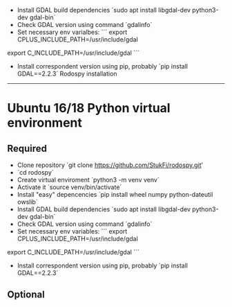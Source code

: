 * Install GDAL build dependencies ´sudo apt install libgdal-dev python3-dev gdal-bin´
* Check GDAL version using command ´gdalinfo´
* Set necessary env varialbes:
´´´
export CPLUS_INCLUDE_PATH=/usr/include/gdal

export C_INCLUDE_PATH=/usr/include/gdal
´´´
* Install correspondent version using pip, probably ´pip install GDAL==2.2.3´
Rodospy installation
--------------------

# Ubuntu 16/18 Python virtual environment


## Required 
* Clone repository `git clone https://github.com/StukFi/rodospy.git'
* ´cd rodospy´
* Create virtual enviroment ´python3 -m venv venv´
* Activate it ´source venv/bin/activate´
* Install "easy" depencencies ´pip install wheel numpy python-dateutil owslib´
* Install GDAL build dependencies ´sudo apt install libgdal-dev python3-dev gdal-bin´
* Check GDAL version using command ´gdalinfo´
* Set necessary env variables:
´´´
export CPLUS_INCLUDE_PATH=/usr/include/gdal

export C_INCLUDE_PATH=/usr/include/gdal
´´´
* Install correspondent version using pip, probably ´pip install GDAL==2.2.3´

## Optional

